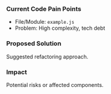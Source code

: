 ### Current Code Pain Points  
- File/Module: `example.js`  
- Problem: High complexity, tech debt  

### Proposed Solution  
Suggested refactoring approach.  

### Impact  
Potential risks or affected components.  
